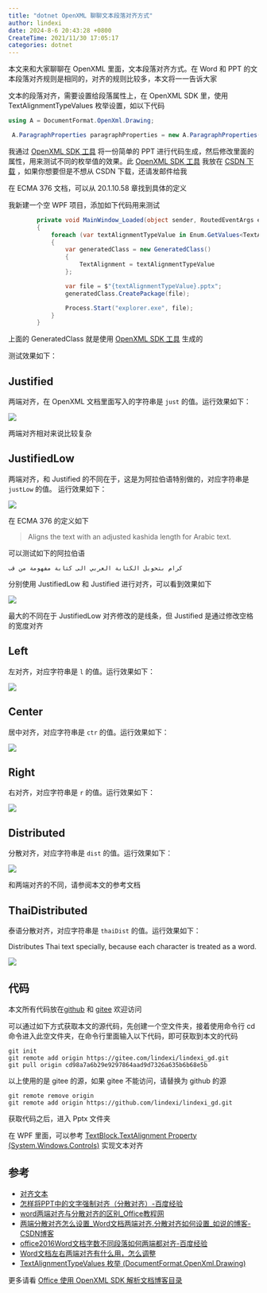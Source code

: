 ```yaml
---
title: "dotnet OpenXML 聊聊文本段落对齐方式"
author: lindexi
date: 2024-8-6 20:43:28 +0800
CreateTime: 2021/11/30 17:05:17
categories: dotnet
---
```


本文来和大家聊聊在 OpenXML 里面，文本段落对齐方式。在 Word 和 PPT 的文本段落对齐规则是相同的，对齐的规则比较多，本文将一一告诉大家

<!--more-->


<!-- CreateTime:2021/11/30 17:05:17 -->
<!-- 发布 -->

文本的段落对齐，需要设置给段落属性上，在 OpenXML SDK 里，使用 TextAlignmentTypeValues 枚举设置，如以下代码

```csharp
using A = DocumentFormat.OpenXml.Drawing;

 A.ParagraphProperties paragraphProperties = new A.ParagraphProperties() { Alignment = A.TextAlignmentTypeValues.Left };
```

我通过 [OpenXML SDK 工具](https://download.csdn.net/download/lindexi_gd/19401193) 将一份简单的 PPT 进行代码生成，然后修改里面的属性，用来测试不同的枚举值的效果。此 [OpenXML SDK 工具](https://download.csdn.net/download/lindexi_gd/19401193) 我放在 [CSDN 下载](https://download.csdn.net/download/lindexi_gd/19401193) ，如果你想要但是不想从 CSDN 下载，还请发邮件给我

在 ECMA 376 文档，可以从 20.1.10.58 章找到具体的定义

我新建一个空 WPF 项目，添加如下代码用来测试

```csharp
        private void MainWindow_Loaded(object sender, RoutedEventArgs e)
        {
            foreach (var textAlignmentTypeValue in Enum.GetValues<TextAlignmentTypeValues>())
            {
                var generatedClass = new GeneratedClass()
                {
                    TextAlignment = textAlignmentTypeValue
                };

                var file = $"{textAlignmentTypeValue}.pptx";
                generatedClass.CreatePackage(file);

                Process.Start("explorer.exe", file);
            }
        }
```

上面的 GeneratedClass 就是使用 [OpenXML SDK 工具](https://download.csdn.net/download/lindexi_gd/19401193) 生成的

测试效果如下：

## Justified

两端对齐，在 OpenXML 文档里面写入的字符串是 `just` 的值。运行效果如下：

<!-- ![](image/dotnet OpenXML 聊聊文本段落对齐方式/dotnet OpenXML 聊聊文本段落对齐方式0.png) -->
![](http://cdn.lindexi.site/lindexi%2F202111301711449694.jpg)

两端对齐相对来说比较复杂

## JustifiedLow

两端对齐，和 Justified 的不同在于，这是为阿拉伯语特别做的，对应字符串是 `justLow` 的值。 运行效果如下：

<!-- ![](image/dotnet OpenXML 聊聊文本段落对齐方式/dotnet OpenXML 聊聊文本段落对齐方式4.png) -->
![](http://cdn.lindexi.site/lindexi%2F202111301715352502.jpg)

在 ECMA 376 的定义如下

> Aligns the text with an adjusted kashida length for Arabic text.

可以测试如下的阿拉伯语

```
كرام بتحويل الكتابة العربي الى كتابة مفهومة من قب
```

分别使用 JustifiedLow 和 Justified 进行对齐，可以看到效果如下

<!-- ![](image/dotnet OpenXML 聊聊文本段落对齐方式/dotnet OpenXML 聊聊文本段落对齐方式8.png) -->

![](http://cdn.lindexi.site/lindexi%2F202111301927503989.jpg)

最大的不同在于 JustifiedLow 对齐修改的是线条，但 Justified 是通过修改空格的宽度对齐

## Left

左对齐，对应字符串是 `l` 的值。运行效果如下：

<!-- ![](image/dotnet OpenXML 聊聊文本段落对齐方式/dotnet OpenXML 聊聊文本段落对齐方式1.png) -->
![](http://cdn.lindexi.site/lindexi%2F202111301712178564.jpg)

## Center

居中对齐，对应字符串是 `ctr` 的值。运行效果如下：


<!-- ![](image/dotnet OpenXML 聊聊文本段落对齐方式/dotnet OpenXML 聊聊文本段落对齐方式2.png) -->
![](http://cdn.lindexi.site/lindexi%2F202111301713237091.jpg)

## Right

右对齐，对应字符串是 `r` 的值。运行效果如下：

<!-- ![](image/dotnet OpenXML 聊聊文本段落对齐方式/dotnet OpenXML 聊聊文本段落对齐方式5.png) -->
![](http://cdn.lindexi.site/lindexi%2F202111301716228874.jpg)

## Distributed

分散对齐，对应字符串是 `dist` 的值。运行效果如下：

<!-- ![](image/dotnet OpenXML 聊聊文本段落对齐方式/dotnet OpenXML 聊聊文本段落对齐方式3.png) -->
![](http://cdn.lindexi.site/lindexi%2F202111301714396582.jpg)

和两端对齐的不同，请参阅本文的参考文档

## ThaiDistributed

泰语分散对齐，对应字符串是 `thaiDist` 的值。运行效果如下：

Distributes Thai text specially, because each character is treated as a word.

<!-- ![](image/dotnet OpenXML 聊聊文本段落对齐方式/dotnet OpenXML 聊聊文本段落对齐方式6.png) -->
![](http://cdn.lindexi.site/lindexi%2F202111301717268723.jpg)

## 代码

本文所有代码放在[github](https://github.com/lindexi/lindexi_gd/tree/cd98a7a6b29e9297864aad9d7326a635b6b68e5b/Pptx) 和 [gitee](https://gitee.com/lindexi/lindexi_gd/tree/cd98a7a6b29e9297864aad9d7326a635b6b68e5b/Pptx) 欢迎访问

可以通过如下方式获取本文的源代码，先创建一个空文件夹，接着使用命令行 cd 命令进入此空文件夹，在命令行里面输入以下代码，即可获取到本文的代码

```
git init
git remote add origin https://gitee.com/lindexi/lindexi_gd.git
git pull origin cd98a7a6b29e9297864aad9d7326a635b6b68e5b
```

以上使用的是 gitee 的源，如果 gitee 不能访问，请替换为 github 的源

```
git remote remove origin
git remote add origin https://github.com/lindexi/lindexi_gd.git
```

获取代码之后，进入 Pptx 文件夹

在 WPF 里面，可以参考 [TextBlock.TextAlignment Property (System.Windows.Controls)](https://docs.microsoft.com/en-us/dotnet/api/system.windows.controls.textblock.textalignment?WT.mc_id=WD-MVP-5003260 ) 实现文本对齐

## 参考

  - [对齐文本](https://helpx.adobe.com/cn/incopy/using/aligning-text.html )
  - [怎样将PPT中的文字强制对齐（分散对齐）-百度经验](https://jingyan.baidu.com/article/f7ff0bfce5f7f52e26bb138b.html )
  - [word两端对齐与分散对齐的区别_Office教程网](https://www.office26.com/wjq/18376.html )
  - [两端分散对齐怎么设置_Word文档两端对齐.分散对齐如何设置_如说的博客-CSDN博客](https://blog.csdn.net/weixin_30543595/article/details/113690872 )
  - [office2016Word文档字数不同段落如何两端都对齐-百度经验](https://jingyan.baidu.com/article/454316ab334fdef7a7c03a82.html )
  - [Word文档左右两端对齐有什么用，怎么调整](https://baijiahao.baidu.com/s?id=1704092411488760371&wfr=spider&for=pc )
  - [TextAlignmentTypeValues 枚举 (DocumentFormat.OpenXml.Drawing)](https://docs.microsoft.com/zh-cn/dotnet/api/documentformat.openxml.drawing.textalignmenttypevalues?view=openxml-2.8.1 )

更多请看 [Office 使用 OpenXML SDK 解析文档博客目录](https://blog.lindexi.com/post/Office-%E4%BD%BF%E7%94%A8-OpenXML-SDK-%E8%A7%A3%E6%9E%90%E6%96%87%E6%A1%A3%E5%8D%9A%E5%AE%A2%E7%9B%AE%E5%BD%95.html )

